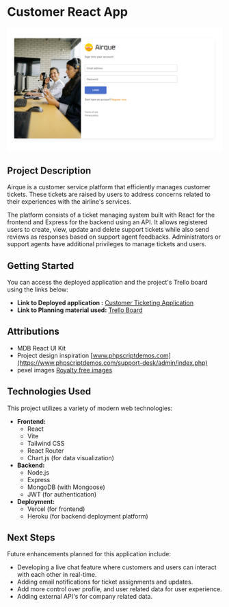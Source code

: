 # Customer React App

![Project landing page](image.png)

## Project Description

Airque is a customer service platform that efficiently manages customer tickets. These tickets are raised by users to address concerns related to their experiences with the airline's services.

The platform consists of a ticket managing system built with React for the frontend and Express for the backend using an API. It allows registered users to create, view, update and delete support tickets while also send reviews as responses based on support agent feedbacks. Administrators or support agents have additional privileges to manage tickets and users.

## Getting Started

You can access the deployed application and the project's Trello board using the links below:

-   **Link to Deployed application :** [Customer Ticketing Application](https://customer-react-app.vercel.app/signin)
-   **Link to Planning material used:** [Trello Board](https://trello.com/b/N4oIyEP2/project-4-crud-ticket-managing-system)

## Attributions

-   MDB React UI Kit
-   Project design inspiration [www.phpscriptdemos.com](https://www.phpscriptdemos.com/support-desk/admin/index.php)
-   pexel images [Royalty free images](https://www.pexels.com/)

## Technologies Used

This project utilizes a variety of modern web technologies:

*   **Frontend:**
    *   React
    *   Vite
    *   Tailwind CSS
    *   React Router
    *   Chart.js (for data visualization)
*   **Backend:**
    *   Node.js
    *   Express
    *   MongoDB (with Mongoose)
    *   JWT (for authentication)
*   **Deployment:**
    *   Vercel (for frontend)
    *   Heroku (for backend deployment platform)

## Next Steps

Future enhancements planned for this application include:

*   Developing a live chat feature where customers and users can interact with each other in real-time.
*   Adding email notifications for ticket assignments and updates.
*   Add more control over profile, and user related data for user experience.
*   Adding external API's for company related data.
